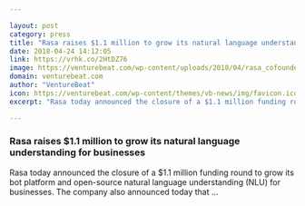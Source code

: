```yaml
---

layout: post
category: press
title: "Rasa raises $1.1 million to grow its natural language understanding for businesses"
date: 2018-04-24 14:12:05
link: https://vrhk.co/2HtDZ76
image: https://venturebeat.com/wp-content/uploads/2018/04/rasa_cofounders_alexweidauer_alannichol.jpg?fit=5638%2C3802&strip=all
domain: venturebeat.com
author: "VentureBeat"
icon: https://venturebeat.com/wp-content/themes/vb-news/img/favicon.ico
excerpt: "Rasa today announced the closure of a $1.1 million funding round to grow its bot platform and open-source natural language understanding (NLU) for businesses. The company also announced today that …"

---
```


### Rasa raises $1.1 million to grow its natural language understanding for businesses

Rasa today announced the closure of a $1.1 million funding round to grow its bot platform and open-source natural language understanding (NLU) for businesses. The company also announced today that …